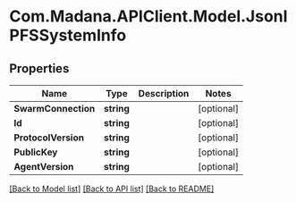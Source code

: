 
# Com.Madana.APIClient.Model.JsonIPFSSystemInfo

## Properties

Name | Type | Description | Notes
------------ | ------------- | ------------- | -------------
**SwarmConnection** | **string** |  | [optional] 
**Id** | **string** |  | [optional] 
**ProtocolVersion** | **string** |  | [optional] 
**PublicKey** | **string** |  | [optional] 
**AgentVersion** | **string** |  | [optional] 

[[Back to Model list]](../README.md#documentation-for-models)
[[Back to API list]](../README.md#documentation-for-api-endpoints)
[[Back to README]](../README.md)

